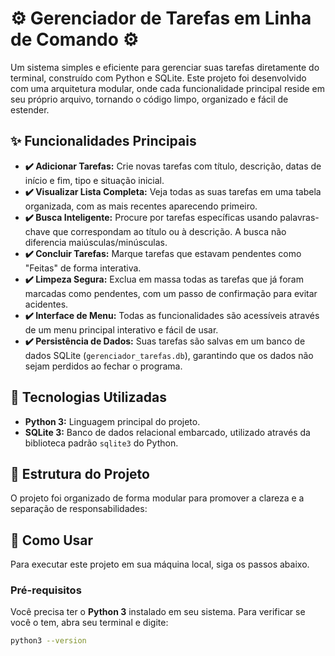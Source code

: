 # ⚙️ Gerenciador de Tarefas em Linha de Comando ⚙️

Um sistema simples e eficiente para gerenciar suas tarefas diretamente do terminal, construído com Python e SQLite. Este projeto foi desenvolvido com uma arquitetura modular, onde cada funcionalidade principal reside em seu próprio arquivo, tornando o código limpo, organizado e fácil de estender.

## ✨ Funcionalidades Principais

* **✔️ Adicionar Tarefas:** Crie novas tarefas com título, descrição, datas de início e fim, tipo e situação inicial.
* **✔️ Visualizar Lista Completa:** Veja todas as suas tarefas em uma tabela organizada, com as mais recentes aparecendo primeiro.
* **✔️ Busca Inteligente:** Procure por tarefas específicas usando palavras-chave que correspondam ao título ou à descrição. A busca não diferencia maiúsculas/minúsculas.
* **✔️ Concluir Tarefas:** Marque tarefas que estavam pendentes como "Feitas" de forma interativa.
* **✔️ Limpeza Segura:** Exclua em massa todas as tarefas que já foram marcadas como pendentes, com um passo de confirmação para evitar acidentes.
* **✔️ Interface de Menu:** Todas as funcionalidades são acessíveis através de um menu principal interativo e fácil de usar.
* **✔️ Persistência de Dados:** Suas tarefas são salvas em um banco de dados SQLite (`gerenciador_tarefas.db`), garantindo que os dados não sejam perdidos ao fechar o programa.

## 🔧 Tecnologias Utilizadas

* **Python 3:** Linguagem principal do projeto.
* **SQLite 3:** Banco de dados relacional embarcado, utilizado através da biblioteca padrão `sqlite3` do Python.

## 📂 Estrutura do Projeto

O projeto foi organizado de forma modular para promover a clareza e a separação de responsabilidades:

## 🚀 Como Usar

Para executar este projeto em sua máquina local, siga os passos abaixo.

### Pré-requisitos

Você precisa ter o **Python 3** instalado em seu sistema. Para verificar se você o tem, abra seu terminal e digite:
```sh
python3 --version
